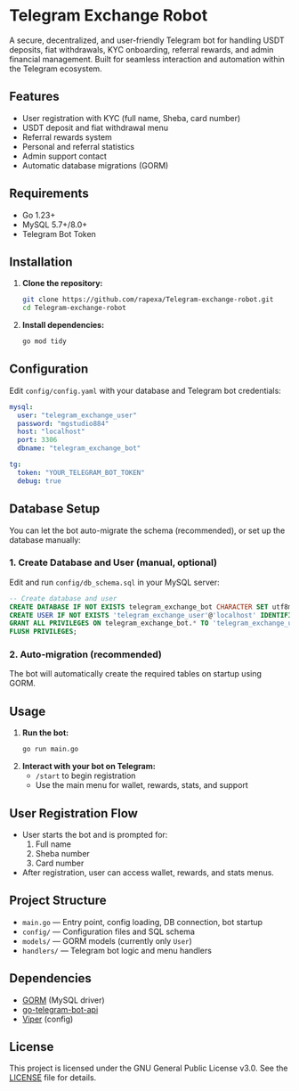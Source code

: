 # Telegram Exchange Robot

A secure, decentralized, and user-friendly Telegram bot for handling USDT deposits, fiat withdrawals, KYC onboarding, referral rewards, and admin financial management. Built for seamless interaction and automation within the Telegram ecosystem.

## Features
- User registration with KYC (full name, Sheba, card number)
- USDT deposit and fiat withdrawal menu
- Referral rewards system
- Personal and referral statistics
- Admin support contact
- Automatic database migrations (GORM)

## Requirements
- Go 1.23+
- MySQL 5.7+/8.0+
- Telegram Bot Token

## Installation
1. **Clone the repository:**
   ```sh
   git clone https://github.com/rapexa/Telegram-exchange-robot.git
   cd Telegram-exchange-robot
   ```
2. **Install dependencies:**
   ```sh
   go mod tidy
   ```

## Configuration
Edit `config/config.yaml` with your database and Telegram bot credentials:
```yaml
mysql:
  user: "telegram_exchange_user"
  password: "mgstudio884"
  host: "localhost"
  port: 3306
  dbname: "telegram_exchange_bot"

tg:
  token: "YOUR_TELEGRAM_BOT_TOKEN"
  debug: true
```

## Database Setup
You can let the bot auto-migrate the schema (recommended), or set up the database manually:

### 1. Create Database and User (manual, optional)
Edit and run `config/db_schema.sql` in your MySQL server:
```sql
-- Create database and user
CREATE DATABASE IF NOT EXISTS telegram_exchange_bot CHARACTER SET utf8mb4 COLLATE utf8mb4_unicode_ci;
CREATE USER IF NOT EXISTS 'telegram_exchange_user'@'localhost' IDENTIFIED BY 'mgstudio884';
GRANT ALL PRIVILEGES ON telegram_exchange_bot.* TO 'telegram_exchange_user'@'localhost';
FLUSH PRIVILEGES;
```

### 2. Auto-migration (recommended)
The bot will automatically create the required tables on startup using GORM.

## Usage
1. **Run the bot:**
   ```sh
   go run main.go
   ```
2. **Interact with your bot on Telegram:**
   - `/start` to begin registration
   - Use the main menu for wallet, rewards, stats, and support

## User Registration Flow
- User starts the bot and is prompted for:
  1. Full name
  2. Sheba number
  3. Card number
- After registration, user can access wallet, rewards, and stats menus.

## Project Structure
- `main.go` — Entry point, config loading, DB connection, bot startup
- `config/` — Configuration files and SQL schema
- `models/` — GORM models (currently only `User`)
- `handlers/` — Telegram bot logic and menu handlers

## Dependencies
- [GORM](https://gorm.io/) (MySQL driver)
- [go-telegram-bot-api](https://github.com/go-telegram-bot-api/telegram-bot-api)
- [Viper](https://github.com/spf13/viper) (config)

## License
This project is licensed under the GNU General Public License v3.0. See the [LICENSE](LICENSE) file for details.
